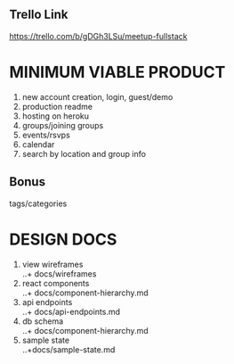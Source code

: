 <!-- For my fullstack project, I plan on creating a meetup clone that will be have the basic functionality of the meetup app.

Users will be able to create a username/password to sign in and search for groups based on group tags/info. I am not sure if location will also be factored into the search index at this time.

Users will be able to create their own groups and join groups.

Each group will have a mod/creator, a list of its members, and a list of group events.

Each group event will have a title, description, comments, start time, end time, and list of participants attending.

I will not attempt to include other functionality such as group sponsors, photo albums, archived message board, etc. until the basic functionality is completed. -->


## Trello Link
https://trello.com/b/gDGh3LSu/meetup-fullstack

# MINIMUM VIABLE PRODUCT
1. new account creation, login, guest/demo
2. production readme
3. hosting on heroku
4. groups/joining groups
5. events/rsvps
6. calendar
7. search by location and group info

## Bonus
tags/categories

# DESIGN DOCS
1. view wireframes    
  ..+ docs/wireframes
2. react components   
  ..+ docs/component-hierarchy.md
3. api endpoints      
  ..+ docs/api-endpoints.md
4. db schema          
  ..+ docs/component-hierarchy.md
5. sample state       
  ..+docs/sample-state.md
